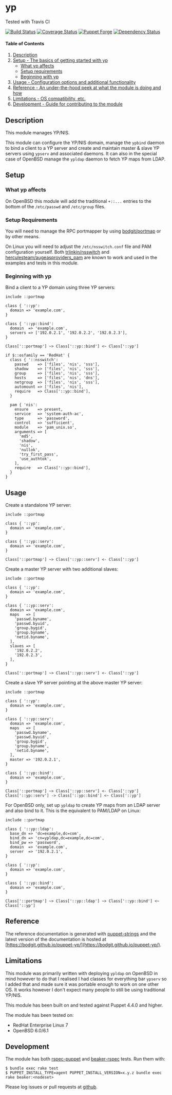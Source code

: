 # yp

Tested with Travis CI

[![Build Status](https://travis-ci.org/bodgit/puppet-yp.svg?branch=master)](https://travis-ci.org/bodgit/puppet-yp)
[![Coverage Status](https://coveralls.io/repos/bodgit/puppet-yp/badge.svg?branch=master&service=github)](https://coveralls.io/github/bodgit/puppet-yp?branch=master)
[![Puppet Forge](http://img.shields.io/puppetforge/v/bodgit/yp.svg)](https://forge.puppetlabs.com/bodgit/yp)
[![Dependency Status](https://gemnasium.com/bodgit/puppet-yp.svg)](https://gemnasium.com/bodgit/puppet-yp)

#### Table of Contents

1. [Description](#description)
2. [Setup - The basics of getting started with yp](#setup)
    * [What yp affects](#what-yp-affects)
    * [Setup requirements](#setup-requirements)
    * [Beginning with yp](#beginning-with-yp)
3. [Usage - Configuration options and additional functionality](#usage)
4. [Reference - An under-the-hood peek at what the module is doing and how](#reference)
5. [Limitations - OS compatibility, etc.](#limitations)
6. [Development - Guide for contributing to the module](#development)

## Description

This module manages YP/NIS.

This module can configure the YP/NIS domain, manage the `ypbind` daemon to
bind a client to a YP server and create and maintain master & slave YP servers
using `ypserv` and associated daemons. It can also in the special case of
OpenBSD manage the `ypldap` daemon to fetch YP maps from LDAP.

## Setup

### What yp affects

On OpenBSD this module will add the traditional `+::...` entries to the bottom
of the `/etc/passwd` and `/etc/group` files.

### Setup Requirements

You will need to manage the RPC portmapper by using
[bodgit/portmap](https://forge.puppet.com/bodgit/portmap) or by other means.

On Linux you will need to adjust the `/etc/nsswitch.conf` file and PAM
configuration yourself. Both
[trlinkin/nsswitch](https://forge.puppet.com/trlinkin/nsswitch)
and
[herculesteam/augeasproviders_pam](https://forge.puppet.com/herculesteam/augeasproviders_pam)
are known to work and used in the examples and tests in this module.

### Beginning with yp

Bind a client to a YP domain using three YP servers:

```puppet
include ::portmap

class { '::yp':
  domain => 'example.com',
}

class { '::yp::bind':
  domain  => 'example.com',
  servers => ['192.0.2.1', '192.0.2.2', '192.0.2.3'],
}

Class['::portmap'] ~> Class['::yp::bind'] <~ Class['::yp']

if $::osfamily == 'RedHat' {
  class { '::nsswitch':
    passwd    => ['files', 'nis', 'sss'],
    shadow    => ['files', 'nis', 'sss'],
    group     => ['files', 'nis', 'sss'],
    hosts     => ['files', 'nis', 'dns'],
    netgroup  => ['files', 'nis', 'sss'],
    automount => ['files', 'nis'],
    require   => Class['::yp::bind'],
  }

  pam { 'nis':
    ensure    => present,
    service   => 'system-auth-ac',
    type      => 'password',
    control   => 'sufficient',
    module    => 'pam_unix.so',
    arguments => [
      'md5',
      'shadow',
      'nis',
      'nullok',
      'try_first_pass',
      'use_authtok',
    ],
    require   => Class['::yp::bind'],
  }
}
```

## Usage

Create a standalone YP server:

```puppet
include ::portmap

class { '::yp':
  domain => 'example.com',
}

class { '::yp::serv':
  domain => 'example.com',
}

Class['::portmap'] ~> Class['::yp::serv'] <- Class['::yp']
```

Create a master YP server with two additional slaves:

```puppet
include ::portmap

class { '::yp':
  domain => 'example.com',
}

class { '::yp::serv':
  domain => 'example.com',
  maps   => [
    'passwd.byname',
    'passwd.byuid',
    'group.bygid',
    'group.byname',
    'netid.byname',
  ],
  slaves => [
    '192.0.2.2',
    '192.0.2.3',
  ],
}

Class['::portmap'] ~> Class['::yp::serv'] <- Class['::yp']
```

Create a slave YP server pointing at the above master YP server:

```puppet
include ::portmap

class { '::yp':
  domain => 'example.com',
}

class { '::yp::serv':
  domain => 'example.com',
  maps   => [
    'passwd.byname',
    'passwd.byuid',
    'group.bygid',
    'group.byname',
    'netid.byname',
  ],
  master => '192.0.2.1',
}

class { '::yp::bind':
  domain => 'example.com',
}

Class['::portmap'] ~> Class['::yp::serv'] <- Class['::yp']
Class['::yp::serv'] -> Class['::yp::bind'] <~ Class['::yp']
```

For OpenBSD only, set up `ypldap` to create YP maps from an LDAP server and
also bind to it. This is the equivalent to PAM/LDAP on Linux:

```puppet
include ::portmap

class { '::yp::ldap':
  base_dn => 'dc=example,dc=com',
  bind_dn => 'cn=ypldap,dc=example,dc=com',
  bind_pw => 'password',
  domain  => 'example.com',
  server  => '192.0.2.1',
}

class { '::yp':
  domain => 'example.com',
}

class { '::yp::bind':
  domain => 'example.com',
}

Class['::portmap'] ~> Class['::yp::ldap'] ~> Class['::yp::bind'] <~ Class['::yp']
```

## Reference

The reference documentation is generated with
[puppet-strings](https://github.com/puppetlabs/puppet-strings) and the latest
version of the documentation is hosted at
[https://bodgit.github.io/puppet-yp/](https://bodgit.github.io/puppet-yp/).

## Limitations

This module was primarily written with deploying `ypldap` on OpenBSD in mind
however to do that I realised I had classes for everything bar `ypserv` so I
added that and made sure it was portable enough to work on one other OS. It
works however I don't expect many people to still be using traditional YP/NIS.

This module has been built on and tested against Puppet 4.4.0 and higher.

The module has been tested on:

* RedHat Enterprise Linux 7
* OpenBSD 6.0/6.1

## Development

The module has both [rspec-puppet](http://rspec-puppet.com) and
[beaker-rspec](https://github.com/puppetlabs/beaker-rspec) tests. Run them
with:

```
$ bundle exec rake test
$ PUPPET_INSTALL_TYPE=agent PUPPET_INSTALL_VERSION=x.y.z bundle exec rake beaker:<nodeset>
```

Please log issues or pull requests at
[github](https://github.com/bodgit/puppet-yp).
